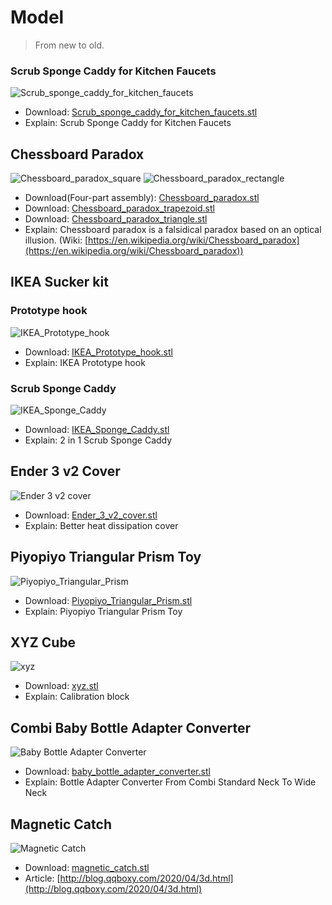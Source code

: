 # Model

> From new to old.

### Scrub Sponge Caddy for Kitchen Faucets
![Scrub_sponge_caddy_for_kitchen_faucets](Scrub_sponge_caddy_for_kitchen_faucets.jpg)
* Download: [Scrub_sponge_caddy_for_kitchen_faucets.stl](Scrub_sponge_caddy_for_kitchen_faucets.stl)
* Explain: Scrub Sponge Caddy for Kitchen Faucets

## Chessboard Paradox

![Chessboard_paradox_square](Chessboard_paradox_square.jpg)
![Chessboard_paradox_rectangle](Chessboard_paradox_rectangle.jpg)
* Download(Four-part assembly): [Chessboard_paradox.stl](Chessboard_paradox.stl)
* Download: [Chessboard_paradox_trapezoid.stl](Chessboard_paradox_trapezoid.stl)
* Download: [Chessboard_paradox_triangle.stl](Chessboard_paradox_triangle.stl)
* Explain: Chessboard paradox is a falsidical paradox based on an optical illusion. (Wiki: [https://en.wikipedia.org/wiki/Chessboard_paradox](https://en.wikipedia.org/wiki/Chessboard_paradox))

## IKEA Sucker kit

### Prototype hook
![IKEA_Prototype_hook](IKEA_Prototype_hook.jpg)
* Download: [IKEA_Prototype_hook.stl](IKEA_Prototype_hook.stl)
* Explain: IKEA Prototype hook

### Scrub Sponge Caddy
![IKEA_Sponge_Caddy](IKEA_Sponge_Caddy.jpg)
* Download: [IKEA_Sponge_Caddy.stl](IKEA_Sponge_Caddy.stl)
* Explain: 2 in 1 Scrub Sponge Caddy

## Ender 3 v2 Cover

![Ender 3 v2 cover](Ender_3_v2_cover.jpg)
* Download: [Ender_3_v2_cover.stl](Ender_3_v2_cover.stl)
* Explain: Better heat dissipation cover

## Piyopiyo Triangular Prism Toy

![Piyopiyo_Triangular_Prism](Piyopiyo_Triangular_Prism.jpg)
* Download: [Piyopiyo_Triangular_Prism.stl](Piyopiyo_Triangular_Prism.stl)
* Explain: Piyopiyo Triangular Prism Toy

## XYZ Cube

![xyz](xyz.jpg)
* Download: [xyz.stl](xyz.stl)
* Explain: Calibration block

## Combi Baby Bottle Adapter Converter

![Baby Bottle Adapter Converter](baby_bottle_adapter_converter.jpg)
* Download: [baby_bottle_adapter_converter.stl](baby_bottle_adapter_converter.stl)
* Explain: Bottle Adapter Converter From Combi Standard Neck To Wide Neck

## Magnetic Catch

![Magnetic Catch](magnetic_catch.jpg)
* Download: [magnetic_catch.stl](magnetic_catch.stl)
* Article: [http://blog.qqboxy.com/2020/04/3d.html](http://blog.qqboxy.com/2020/04/3d.html)
